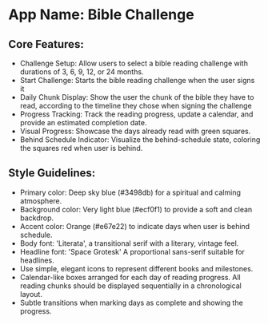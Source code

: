 # **App Name**: Bible Challenge

## Core Features:

- Challenge Setup: Allow users to select a bible reading challenge with durations of 3, 6, 9, 12, or 24 months.
- Start Challenge: Starts the bible reading challenge when the user signs it
- Daily Chunk Display: Show the user the chunk of the bible they have to read, according to the timeline they chose when signing the challenge
- Progress Tracking: Track the reading progress, update a calendar, and provide an estimated completion date.
- Visual Progress: Showcase the days already read with green squares.
- Behind Schedule Indicator: Visualize the behind-schedule state, coloring the squares red when user is behind.

## Style Guidelines:

- Primary color: Deep sky blue (#3498db) for a spiritual and calming atmosphere.
- Background color: Very light blue (#ecf0f1) to provide a soft and clean backdrop.
- Accent color: Orange (#e67e22) to indicate days when user is behind schedule.
- Body font: 'Literata', a transitional serif with a literary, vintage feel.
- Headline font: 'Space Grotesk' A proportional sans-serif suitable for headlines.
- Use simple, elegant icons to represent different books and milestones.
- Calendar-like boxes arranged for each day of reading progress. All reading chunks should be displayed sequentially in a chronological layout.
- Subtle transitions when marking days as complete and showing the progress.